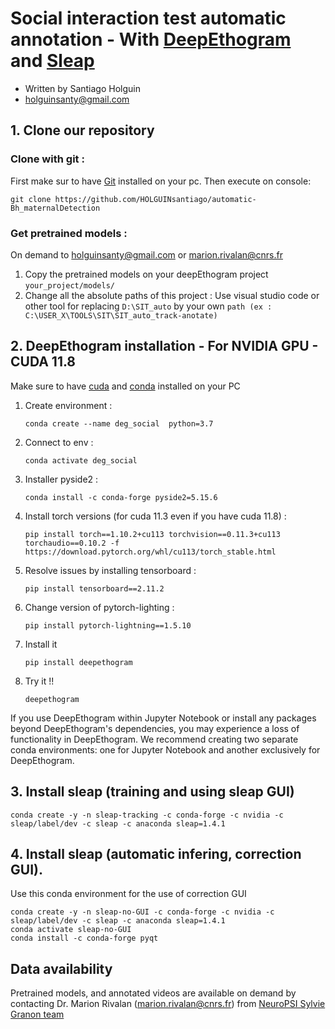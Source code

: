 # Social interaction test automatic annotation - With [DeepEthogram](https://github.com/jbohnslav/deepethogram) and [Sleap](https://sleap.ai/develop/index.html)

- Written by Santiago Holguin 
- [holguinsanty@gmail.com](mailto:holguinsanty@gmail.com)

## 1. Clone our repository
### Clone with git :
First make sur to have [Git](https://git-scm.com/downloads) installed on your pc. Then execute on console: 

`git clone https://github.com/HOLGUINsantiago/automatic-Bh_maternalDetection `

### Get pretrained models :

On demand to [holguinsanty@gmail.com](mailto:holguinsanty@gmail.com) or  [marion.rivalan@cnrs.fr](mailto:marion.rivalan@cnrs.fr)

1. Copy the pretrained models on your deepEthogram project `your_project/models/`
2. Change all the absolute paths of this project : Use visual studio code or other tool for replacing `D:\SIT_auto` by your own `path (ex : C:\USER_X\TOOLS\SIT\SIT_auto_track-anotate)`

## 2. DeepEthogram installation - For NVIDIA GPU - CUDA 11.8
Make sure to have [cuda](https://developer.nvidia.com/cuda-11-8-0-download-archive) and [conda](https://www.anaconda.com/docs/getting-started/miniconda/install#windows-powershell) installed on your PC
1. Create environment : 
    
    `conda create --name deg_social  python=3.7`
    
2. Connect to env : 
    
     `conda activate deg_social`
    
3. Installer pyside2 : 
    
    `conda install -c conda-forge pyside2=5.15.6`
    
4. Install torch versions (for cuda 11.3 even if you have cuda 11.8) : 
    
    `pip install torch==1.10.2+cu113 torchvision==0.11.3+cu113 torchaudio==0.10.2 -f https://download.pytorch.org/whl/cu113/torch_stable.html`
    
5. Resolve issues by installing tensorboard : 
    
    `pip install tensorboard==2.11.2`
    
6. Change version of pytorch-lighting :
    
    `pip install pytorch-lightning==1.5.10`
    
7. Install it 
    
    `pip install deepethogram`
    
8. Try it !!
    
    `deepethogram`

If you use DeepEthogram within Jupyter Notebook or install any packages beyond DeepEthogram's dependencies, you may experience a loss of functionality in DeepEthogram.
We recommend creating two separate conda environments: one for Jupyter Notebook and another exclusively for DeepEthogram.

## 3. Install sleap (training and using sleap GUI)
```{bash}
conda create -y -n sleap-tracking -c conda-forge -c nvidia -c sleap/label/dev -c sleap -c anaconda sleap=1.4.1
```

## 4. Install sleap (automatic infering, correction GUI).
Use this conda environment for the use of correction GUI
```{bash}
conda create -y -n sleap-no-GUI -c conda-forge -c nvidia -c sleap/label/dev -c sleap -c anaconda sleap=1.4.1
conda activate sleap-no-GUI
conda install -c conda-forge pyqt
```

## Data availability
Pretrained models, and annotated videos are available on demand by contacting Dr. Marion Rivalan ([marion.rivalan@cnrs.fr](mailto:marion.rivalan@cnrs.fr)) from [NeuroPSI Sylvie Granon team](https://neuropsi.cnrs.fr/departements/cnn/equipe-sylvie-granon/)
